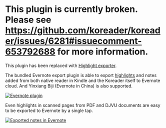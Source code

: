 # This plugin is currently broken. Please see https://github.com/koreader/koreader/issues/6281#issuecomment-653792688 for more information.

This plugin has been replaced with [Highlight exporter](https://github.com/koreader/koreader/wiki/Highlight-export). 

The bundled Evernote export plugin is able to export [highlights](https://github.com/koreader/koreader/wiki/Clipboard) and notes added from both native reader in Kindle and the Koreader itself to Evernote cloud. And Yinxiang Biji (Evernote in China) is also supported.

[![Evernote plugin](https://github.com/koreader/koreader/wiki/screenshots/evernote_logined.png)](https://github.com/koreader/koreader/wiki/screenshots/evernote_logined.png)

Even highlights in scanned pages from PDF and DJVU documents are easy to be exported to Evernote by a single tap.

[![Exported notes in Evernote](https://github.com/koreader/koreader/wiki/screenshots/evernote_exported.png)](https://github.com/koreader/koreader/wiki/screenshots/evernote_exported.png)


